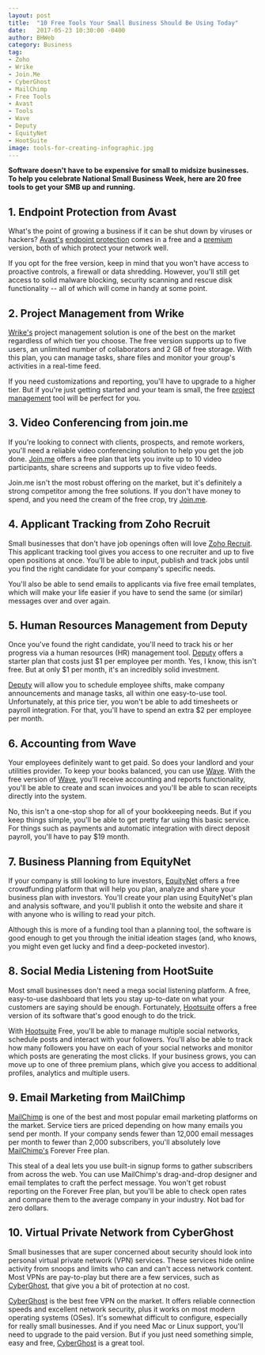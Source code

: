 ```yaml
---
layout: post
title:  "10 Free Tools Your Small Business Should Be Using Today"
date:   2017-05-23 10:30:00 -0400
author: BHWeb
category: Business
tag:
- Zoho
- Wrike
- Join.Me
- CyberGhost
- MailChimp
- Free Tools
- Avast
- Tools
- Wave
- Deputy
- EquityNet
- HootSuite
image: tools-for-creating-infographic.jpg
---
```


**Software doesn't have to be expensive for small to midsize businesses. To help you celebrate National Small Business Week, here are 20 free tools to get your SMB up and running.**

## 1. Endpoint Protection from Avast

What's the point of growing a business if it can be shut down by viruses or hackers? [Avast's](https://www.avast.com) [endpoint protection](https://www.avast.com/en-us/endpoint-protection) comes in a free and a [premium](https://www.avast.com/en-us/endpoint-protection-plus) version, both of which protect your network well.

If you opt for the free version, keep in mind that you won't have access to proactive controls, a firewall or data shredding. However, you'll still get access to solid malware blocking, security scanning and rescue disk functionality -- all of which will come in handy at some point.

## 2. Project Management from Wrike

[Wrike's](https://www.wrike.com/project-management/?utm_source=pcmag&utm_medium=cpc&utm_campaign=review) project management solution is one of the best on the market regardless of which tier you choose. The free version supports up to five users, an unlimited number of collaborators and 2 GB of free storage. With this plan, you can manage tasks, share files and monitor your group's activities in a real-time feed.

If you need customizations and reporting, you'll have to upgrade to a higher tier. But if you're just getting started and your team is small, the free [project management](https://www.wrike.com/project-management/?utm_source=pcmag&utm_medium=cpc&utm_campaign=review) tool will be perfect for you.

## 3. Video Conferencing from join.me

If you're looking to connect with clients, prospects, and remote workers, you'll need a reliable video conferencing solution to help you get the job done. [Join.me](https://www.join.me/) offers a free plan that lets you invite up to 10 video participants, share screens and supports up to five video feeds.

Join.me isn't the most robust offering on the market, but it's definitely a strong competitor among the free solutions. If you don't have money to spend, and you need the cream of the free crop, try [Join.me](https://www.join.me/).

## 4. Applicant Tracking from Zoho Recruit

Small businesses that don't have job openings often will love [Zoho Recruit](https://www.zoho.com/recruit/?utm_source=pcmag&utm_medium=cpc&utm_campaign=Recruit). This applicant tracking tool gives you access to one recruiter and up to five open positions at once. You'll be able to input, publish and track jobs until you find the right candidate for your company's specific needs.

You'll also be able to send emails to applicants via five free email templates, which will make your life easier if you have to send the same (or similar) messages over and over again.

## 5. Human Resources Management from Deputy

Once you've found the right candidate, you'll need to track his or her progress via a human resources (HR) management tool. [Deputy](https://www.deputy.com/) offers a starter plan that costs just $1 per employee per month. Yes, I know, this isn't free. But at only $1 per month, it's an incredibly solid investment.

[Deputy](https://www.deputy.com/) will allow you to schedule employee shifts, make company announcements and manage tasks, all within one easy-to-use tool. Unfortunately, at this price tier, you won't be able to add timesheets or payroll integration. For that, you'll have to spend an extra $2 per employee per month.

## 6. Accounting from Wave

Your employees definitely want to get paid. So does your landlord and your utilities provider. To keep your books balanced, you can use [Wave](https://www.waveapps.com/). With the free version of [Wave](https://www.waveapps.com/), you'll receive accounting and reports functionality, you'll be able to create and scan invoices and you'll be able to scan receipts directly into the system.

No, this isn't a one-stop shop for all of your bookkeeping needs. But if you keep things simple, you'll be able to get pretty far using this basic service. For things such as payments and automatic integration with direct deposit payroll, you'll have to pay $19 month.

## 7. Business Planning from EquityNet

If your company is still looking to lure investors, [EquityNet](https://www.equitynet.com/) offers a free crowdfunding platform that will help you plan, analyze and share your business plan with investors. You'll create your plan using EquityNet's plan and analysis software, and you'll publish it onto the website and share it with anyone who is willing to read your pitch.

Although this is more of a funding tool than a planning tool, the software is good enough to get you through the initial ideation stages (and, who knows, you might even get lucky and find a deep-pocketed investor).

## 8. Social Media Listening from HootSuite

Most small businesses don't need a mega social listening platform. A free, easy-to-use dashboard that lets you stay up-to-date on what your customers are saying should be enough. Fortunately, [Hootsuite](http://signup.hootsuite.com/) offers a free version of its software that's good enough to do the trick.

With [Hootsuite](http://signup.hootsuite.com/) Free, you'll be able to manage multiple social networks, schedule posts and interact with your followers. You'll also be able to track how many followers you have on each of your social networks and monitor which posts are generating the most clicks. If your business grows, you can move up to one of three premium plans, which give you access to additional profiles, analytics and multiple users.

## 9. Email Marketing from MailChimp

[MailChimp](https://mailchimp.com/) is one of the best and most popular email marketing platforms on the market. Service tiers are priced depending on how many emails you send per month. If your company sends fewer than 12,000 email messages per month to fewer than 2,000 subscribers, you'll absolutely love [MailChimp's](https://mailchimp.com/) Forever Free plan.

This steal of a deal lets you use built-in signup forms to gather subscribers from across the web. You can use MailChimp's drag-and-drop designer and email templates to craft the perfect message. You won't get robust reporting on the Forever Free plan, but you'll be able to check open rates and compare them to the average company in your industry. Not bad for zero dollars.

## 10. Virtual Private Network from CyberGhost

Small businesses that are super concerned about security should look into personal virtual private network (VPN) services. These services hide online activity from snoops and limits who can and can't access network content. Most VPNs are pay-to-play but there are a few services, such as [CyberGhost](http://www.cyberghostvpn.com/), that give you a bit of protection at no cost.

[CyberGhost](http://www.cyberghostvpn.com/) is the best free VPN on the market. It offers reliable connection speeds and excellent network security, plus it works on most modern operating systems (OSes). It's somewhat difficult to configure, especially for really small businesses. And if you need Mac or Linux support, you'll need to upgrade to the paid version. But if you just need something simple, easy and free, [CyberGhost](http://www.cyberghostvpn.com/) is a great tool.
